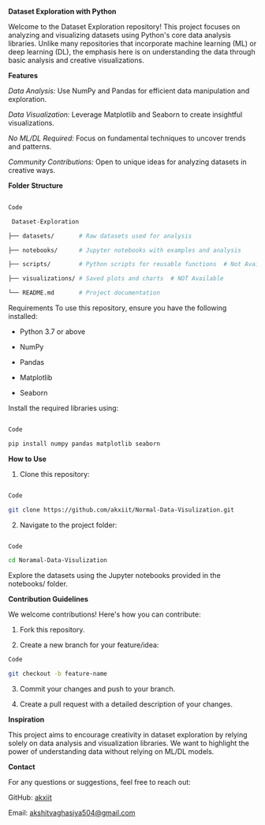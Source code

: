 **Dataset Exploration with Python**

Welcome to the Dataset Exploration repository! This project focuses on analyzing and visualizing datasets using Python's core data analysis libraries. Unlike many repositories that incorporate machine learning (ML) or deep learning (DL), the emphasis here is on understanding the data through basic analysis and creative visualizations.
 
**Features** 
  
*Data Analysis:* Use NumPy and Pandas for efficient data manipulation and exploration. 

*Data Visualization:* Leverage Matplotlib and Seaborn to create insightful visualizations.

*No ML/DL Required:* Focus on fundamental techniques to uncover trends and patterns.

*Community Contributions:* Open to unique ideas for analyzing datasets in creative ways.


**Folder Structure**     

```bash
   
Code

 Dataset-Exploration  

├── datasets/       # Raw datasets used for analysis  

├── notebooks/      # Jupyter notebooks with examples and analysis   

├── scripts/        # Python scripts for reusable functions  # Not Available 

├── visualizations/ # Saved plots and charts  # NOT Available 

└── README.md       # Project documentation 

```


 Requirements
To use this repository, ensure you have the following installed:

- Python 3.7 or above

- NumPy

- Pandas

- Matplotlib

- Seaborn

Install the required libraries using:

```bash

Code

pip install numpy pandas matplotlib seaborn
```

**How to Use**

1. Clone this repository:

```bash

Code

git clone https://github.com/akxiit/Normal-Data-Visulization.git
```

2. Navigate to the project folder:

```bash

Code

cd Noramal-Data-Visulization
```
  
Explore the datasets using the Jupyter notebooks provided in the notebooks/ folder.

**Contribution Guidelines**

We welcome contributions! Here's how you can contribute:

1. Fork this repository.

2. Create a new branch for your feature/idea:

```bash
Code

git checkout -b feature-name  
```

3. Commit your changes and push to your branch.

4. Create a pull request with a detailed description of your changes.

**Inspiration**

This project aims to encourage creativity in dataset exploration by relying solely on data analysis and visualization libraries. We want to highlight the power of understanding data without relying on ML/DL models.

**Contact**

For any questions or suggestions, feel free to reach out:

GitHub: [akxiit](https://github.com/akxiit)

Email: akshitvaghasiya504@gmail.com
